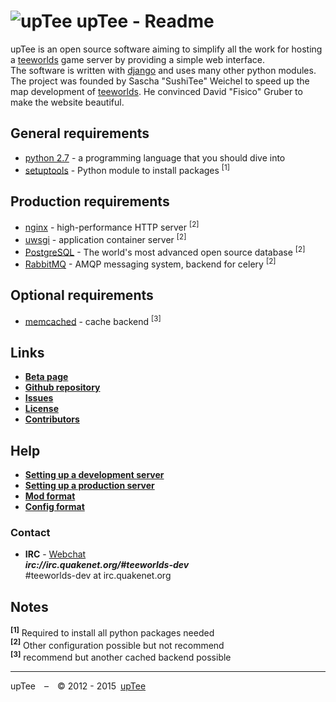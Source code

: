 ![upTee](https://raw.github.com/upTee/upTee/master/uptee/static/simpleblue/img/logo_75.png)
upTee - Readme
=============================
upTee is an open source software aiming to simplify all the work for hosting a [teeworlds](https://teeworlds.com) game server by providing a simple web interface.    
The software is written with [django](https://www.djangoproject.com/) and uses many other python modules.    
The project was founded by Sascha "SushiTee" Weichel to speed up the map development of [teeworlds](https://teeworlds.com). He convinced David "Fisico" Gruber to make the website beautiful.

General requirements
--------------------
* [python 2.7](http://www.python.org/) - a programming language that you should dive into
* [setuptools](http://pypi.python.org/pypi/setuptools) - Python module to install packages <sup>[1]</sup>

Production requirements
-----------------------
* [nginx](http://nginx.org/) - high-performance HTTP server <sup>[2]</sup>
* [uwsgi](http://projects.unbit.it/uwsgi/) - application container server <sup>[2]</sup>
* [PostgreSQL](http://www.postgresql.org/) - The world's most advanced open source database <sup>[2]</sup>
* [RabbitMQ](http://www.rabbitmq.com/) - AMQP messaging system, backend for celery <sup>[2]</sup>

Optional requirements
---------------------
* [memcached](http://memcached.org/) - cache backend <sup>[3]</sup>

Links
-----
* __[Beta page](http://uptee.teesites.net)__
* __[Github repository](https://github.com/teeworldsCNFun/upTee/)__
* __[Issues](https://github.com/teeworldsCNFun/upTee/issues)__
* __[License](https://github.com/teeworldsCNFun/upTee/blob/master/LICENSE)__
* __[Contributors](https://github.com/teeworldsCNFun/upTee/blob/master/CONTRIBUTORS.md)__

Help
-----
* __[Setting up a development server](https://github.com/teeworldsCNFun/upTee/blob/master/docs/development_server.md)__
* __[Setting up a production server](https://github.com/teeworldsCNFun/upTee/blob/master/docs/production_server.md)__
* __[Mod format](https://github.com/teeworldsCNFun/upTee/blob/master/docs/mod_format.md)__
* __[Config format](https://github.com/teeworldsCNFun/upTee/blob/master/docs/config_format.md)__

### Contact
* __IRC__ - [Webchat](http://webchat.quakenet.org/?channels=teeworlds-dev)<br>___irc://irc.quakenet.org/#teeworlds-dev___<br>#teeworlds-dev at irc.quakenet.org

Notes
-----
__<sup>[1]</sup>__ Required to install all python packages needed<br>
__<sup>[2]</sup>__ Other configuration possible but not recommend<br>
__<sup>[3]</sup>__ recommend but another cached backend possible

-----

upTee – © 2012 - 2015 [upTee](http://uptee.teesites.net/about/)
